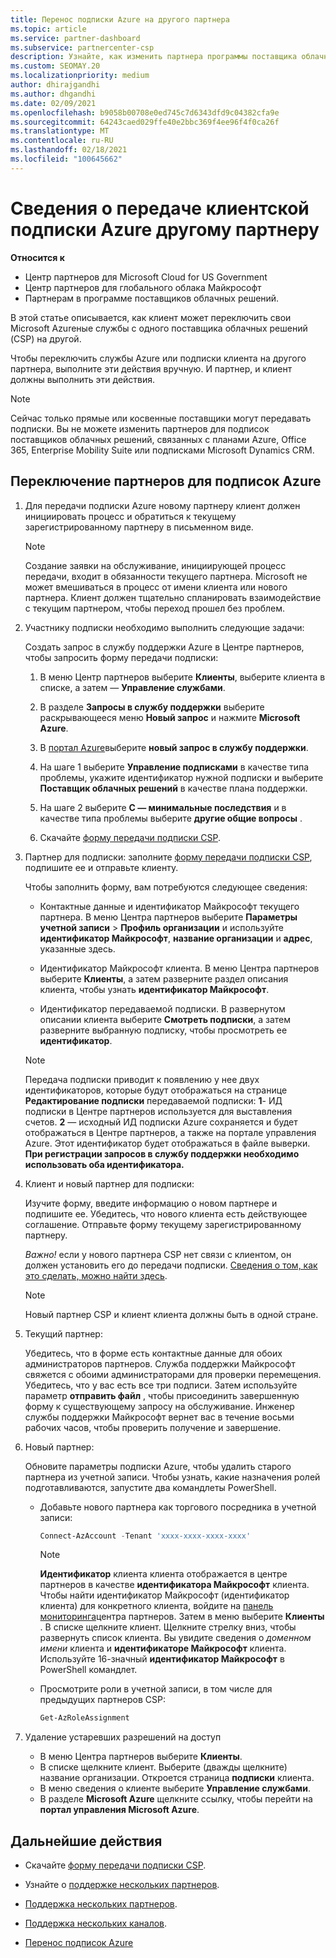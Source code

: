 ```yaml
---
title: Перенос подписки Azure на другого партнера
ms.topic: article
ms.service: partner-dashboard
ms.subservice: partnercenter-csp
description: Узнайте, как изменить партнера программы поставщика облачных решений, связанного с подписками Azure клиента.
ms.custom: SEOMAY.20
ms.localizationpriority: medium
author: dhirajgandhi
ms.author: dhgandhi
ms.date: 02/09/2021
ms.openlocfilehash: b9058b00708e0ed745c7d6343dfd9c04382cfa9e
ms.sourcegitcommit: 64243caed029ffe40e2bbc369f4ee96f4f0ca26f
ms.translationtype: MT
ms.contentlocale: ru-RU
ms.lasthandoff: 02/18/2021
ms.locfileid: "100645662"
---
```

# <a name="learn-how-to-transfer-a-customers-azure-subscriptions-to-another-partner"></a>Сведения о передаче клиентской подписки Azure другому партнеру

**Относится к**

- Центр партнеров для Microsoft Cloud for US Government
- Центр партнеров для глобального облака Майкрософт
- Партнерам в программе поставщиков облачных решений.

В этой статье описывается, как клиент может переключить свои Microsoft Azureные службы с одного поставщика облачных решений (CSP) на другой.

Чтобы переключить службы Azure или подписки клиента на другого партнера, выполните эти действия вручную. И партнер, и клиент должны выполнить эти действия.

>[!Note]  
>Сейчас только прямые или косвенные поставщики могут передавать подписки.
>Вы не можете изменить партнеров для подписок поставщиков облачных решений, связанных с планами Azure, Office 365, Enterprise Mobility Suite или подписками Microsoft Dynamics CRM.

## <a name="switch-partners-for-azure-subscriptions"></a>Переключение партнеров для подписок Azure

1. Для передачи подписки Azure новому партнеру клиент должен инициировать процесс и обратиться к текущему зарегистрированному партнеру в письменном виде.

   >[!Note]
   > Создание заявки на обслуживание, инициирующей процесс передачи, входит в обязанности текущего партнера. Microsoft не может вмешиваться в процесс от имени клиента или нового партнера. Клиент должен тщательно спланировать взаимодействие с текущим партнером, чтобы переход прошел без проблем.

2. Участнику подписки необходимо выполнить следующие задачи:

   Создать запрос в службу поддержки Azure в Центре партнеров, чтобы запросить форму передачи подписки:

   1. В меню Центр партнеров выберите **Клиенты**, выберите клиента в списке, а затем — **Управление службами**. 

   2. В разделе **Запросы в службу поддержки** выберите раскрывающееся меню **Новый запрос** и нажмите **Microsoft Azure**.
   
   3. В [портал Azure](https://portal.azure.com)выберите **новый запрос в службу поддержки**.
   
   4. На шаге 1 выберите **Управление подписками** в качестве типа проблемы, укажите идентификатор нужной подписки и выберите **Поставщик облачных решений** в качестве плана поддержки.
   
   5. На шаге 2 выберите **C — минимальные последствия** и в качестве типа проблемы выберите **другие общие вопросы** .
   
   6. Скачайте [форму передачи подписки CSP](https://query.prod.cms.rt.microsoft.com/cms/api/am/binary/RWwTWC).

3. Партнер для подписки: заполните [форму передачи подписки CSP](https://query.prod.cms.rt.microsoft.com/cms/api/am/binary/RWwTWC), подпишите ее и отправьте клиенту. 

   Чтобы заполнить форму, вам потребуются следующее сведения:

   - Контактные данные и идентификатор Майкрософт текущего партнера. В меню Центра партнеров выберите **Параметры учетной записи** &gt; **Профиль организации** и используйте **идентификатор Майкрософт**, **название организации** и **адрес**, указанные здесь.

   - Идентификатор Майкрософт клиента. В меню Центра партнеров выберите **Клиенты**, а затем разверните раздел описания клиента, чтобы узнать **идентификатор Майкрософт**.

   - Идентификатор передаваемой подписки. В развернутом описании клиента выберите **Смотреть подписки**, а затем разверните выбранную подписку, чтобы просмотреть ее **идентификатор**.

   >[!Note]
   >Передача подписки приводит к появлению у нее двух идентификаторов, которые будут отображаться на странице **Редактирование подписки** передаваемой подписки: **1**- ИД подписки в Центре партнеров используется для выставления счетов. **2** — исходный ИД подписки Azure сохраняется и будет отображаться в Центре партнеров, а также на портале управления Azure. Этот идентификатор будет отображаться в файле выверки.  **При регистрации запросов в службу поддержки необходимо использовать оба идентификатора.**

4. Клиент и новый партнер для подписки:

   Изучите форму, введите информацию о новом партнере и подпишите ее. Убедитесь, что нового клиента есть действующее соглашение. Отправьте форму текущему зарегистрированному партнеру.

   *Важно!* если у нового партнера CSP нет связи с клиентом, он должен установить его до передачи подписки. [Сведения о том, как это сделать, можно найти здесь](request-a-relationship-with-a-customer.md).

   >[!Note]
   >Новый партнер CSP и клиент клиента должны быть в одной стране. 

5. Текущий партнер:

   Убедитесь, что в форме есть контактные данные для обоих администраторов партнеров. Служба поддержки Майкрософт свяжется с обоими администраторами для проверки перемещения. Убедитесь, что у вас есть все три подписи. Затем используйте параметр **отправить файл** , чтобы присоединить завершенную форму к существующему запросу на обслуживание. Инженер службы поддержки Майкрософт вернет вас в течение восьми рабочих часов, чтобы проверить получение и завершение.

6. Новый партнер:

   Обновите параметры подписки Azure, чтобы удалить старого партнера из учетной записи. Чтобы узнать, какие назначения ролей подготавливаются, запустите два командлеты PowerShell.

   - Добавьте нового партнера как торгового посредника в учетной записи:

     ```powershell
     Connect-AzAccount -Tenant 'xxxx-xxxx-xxxx-xxxx'
     ```

     >[!NOTE]
     > **Идентификатор** клиента клиента отображается в центре партнеров в качестве **идентификатора Майкрософт** клиента. Чтобы найти идентификатор Майкрософт (идентификатор клиента) для конкретного клиента, войдите на [панель мониторинга](https://partner.microsoft.com/dashboard)центра партнеров. Затем в меню выберите **Клиенты** . В списке щелкните клиент. Щелкните стрелку вниз, чтобы развернуть список клиента. Вы увидите сведения о *доменном имени* клиента и **идентификаторе Майкрософт** клиента. Используйте 16-значный **идентификатор Майкрософт** в PowerShell командлет.

   - Просмотрите роли в учетной записи, в том числе для предыдущих партнеров CSP:

     ```powershell
     Get-AzRoleAssignment
     ```

7. Удаление устаревших разрешений на доступ

   - В меню Центра партнеров выберите **Клиенты**.
   - В списке щелкните клиент. Выберите (дважды щелкните) название организации. Откроется страница **подписки** клиента.
   - В меню сведения о клиенте выберите **Управление службами**.
   - В разделе **Microsoft Azure** щелкните ссылку, чтобы перейти на **портал управления Microsoft Azure**.

## <a name="next-steps"></a>Дальнейшие действия

- Скачайте [форму передачи подписки CSP](https://query.prod.cms.rt.microsoft.com/cms/api/am/binary/RE4ATIA).

- Узнайте о [поддержке нескольких партнеров](multipartner.md).

- [Поддержка нескольких партнеров](multipartner.md).
- [Поддержка нескольких каналов](multichannel.md).
- [Перенос подписок Azure](/azure/cost-management-billing/manage/transfer-subscriptions-subscribers-csp)